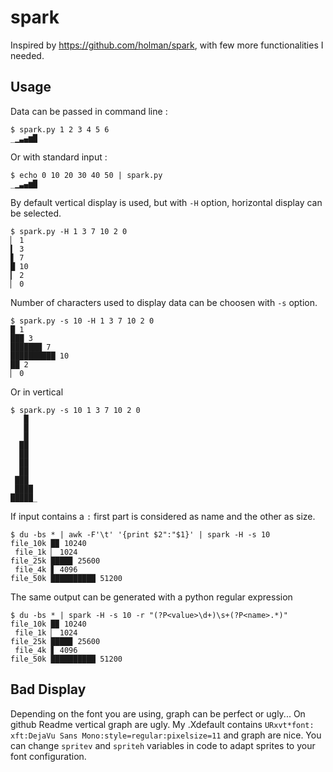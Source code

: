 spark
=====

Inspired by https://github.com/holman/spark, with few more functionalities I needed.

## Usage

Data can be passed in command line :

    $ spark.py 1 2 3 4 5 6
    _▁▃▄▆█

Or with standard input :

    $ echo 0 10 20 30 40 50 | spark.py
    _▁▃▄▆█

By default vertical display is used, but with `-H` option, horizontal display can be selected.

    $ spark.py -H 1 3 7 10 2 0
    ▏ 1
    ▍ 3
    ▋ 7
    █ 10
    ▎ 2
    ▏ 0


Number of characters used to display data can be choosen with `-s` option.

    $ spark.py -s 10 -H 1 3 7 10 2 0
    █ 1
    ███ 3
    ███████ 7
    ██████████ 10
    ██ 2
    ▏ 0

Or in vertical

    $ spark.py -s 10 1 3 7 10 2 0
       █  
       █  
       █  
      ██  
      ██  
      ██  
      ██  
     ███  
     ████ 
    █████_


If input contains a `:` first part is considered as name and the other as size.

    $ du -bs * | awk -F'\t' '{print $2":"$1}' | spark -H -s 10
    file_10k █▉ 10240
     file_1k ▏ 1024
    file_25k ████▉ 25600
     file_4k ▋ 4096
    file_50k ██████████ 51200


The same output can be generated with a python regular expression

    $ du -bs * | spark -H -s 10 -r "(?P<value>\d+)\s+(?P<name>.*)"
    file_10k █▉ 10240
     file_1k ▏ 1024
    file_25k ████▉ 25600
     file_4k ▋ 4096
    file_50k ██████████ 51200
    
## Bad Display

Depending on the font you are using, graph can be perfect or ugly... On github Readme vertical graph are ugly. My .Xdefault contains `URxvt*font: xft:DejaVu Sans Mono:style=regular:pixelsize=11` and graph are nice.
You can change `spritev` and `spriteh` variables in code to adapt sprites to your font configuration.